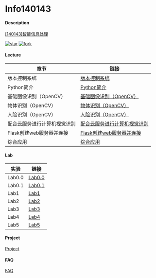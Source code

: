 # Info140143

#### Description

[[140143]智能信息处理](https://gitee.com/lkljty/Info140143)

[![star](https://gitee.com/lkljty/Info140143/badge/star.svg?theme=dark)](https://gitee.com/lkljty/Info140143/stargazers)
[![fork](https://gitee.com/lkljty/Info140143/badge/fork.svg?theme=dark)](https://gitee.com/lkljty/Info140143/members)

#### Lecture

| 章节                         | 链接                                                      |
| ---------------------------- | --------------------------------------------------------- |
| 版本控制系统                 | [版本控制系统](./lecture/Git.md)                          |
| Python简介                   | [Python简介](./lecture/Python.md)                         |
| 基础图像识别（OpenCV）       | [基础图像识别（OpenCV）](./lecture/OpenCV-Intro.md)       |
| 物体识别（OpenCV）           | [物体识别（OpenCV）](./lecture/OpenCV-Object.md)          |
| 人脸识别（OpenCV）           | [人脸识别（OpenCV）](./lecture/OpenCV-Face.md)            |
| 配合云服务进行计算机视觉识别 | [配合云服务进行计算机视觉识别](./lecture/OpenCV-Cloud.md) |
| Flask创建web服务器并连接     | [Flask创建web服务器并连接](./lecture/Flask.md)            |
| 综合应用                     | [综合应用](./lecture/Summary.md)                          |

#### Lab

| 实验   | 链接                      |
| ------ | ------------------------- |
| Lab0.0 | [Lab0.0](./lab/lab0.0.md) |
| Lab0.1 | [Lab0.1](./lab/lab0.1.md) |
| Lab1   | [Lab1](./lab/lab1.md)     |
| Lab2   | [Lab2](./lab/lab2.md)     |
| Lab3   | [Lab3](./lab/lab3.md)     |
| Lab4   | [Lab4](./lab/lab4.md)     |
| Lab5   | [Lab5](./lab/lab5.md)     |

#### Project

[Project](./project/project.md)

#### FAQ

[FAQ](./FAQ/FAQ.md)